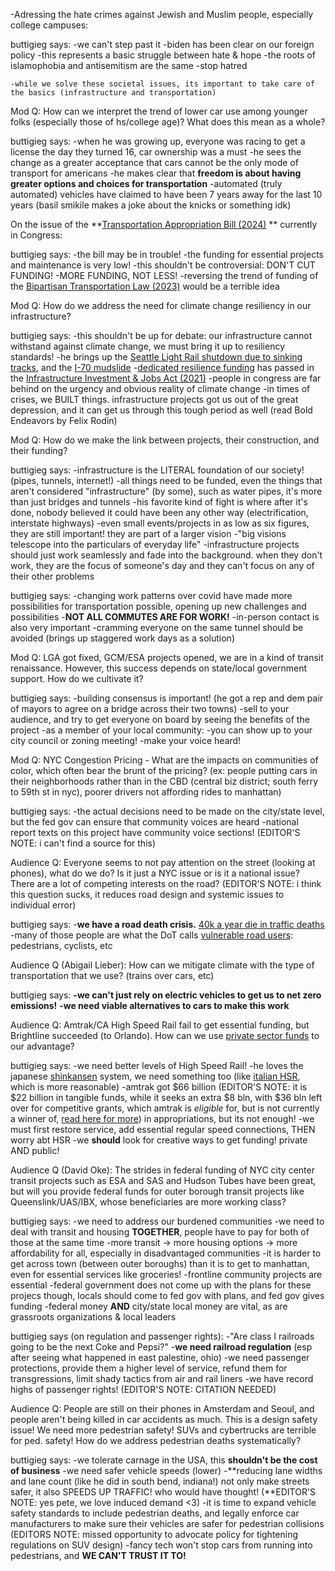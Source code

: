 -Adressing the hate crimes against Jewish and Muslim people, especially college campuses:

buttigieg says:
	-we can't step past it
	-biden has been clear on our foreign policy
	-this represents a basic struggle between hate & hope
	-the roots of islamophobia and antisemitism are the same
		-stop hatred
	
	-while we solve these societal issues, its important to take care of the basics (infrastructure and transportation)

Mod Q: How can we interpret the trend of lower car use among younger folks (especially those of hs/college age)? What does this mean as a whole?

buttigieg says:
	-when he was growing up, everyone was racing to get a license the day they turned 16, car ownership was a must
	-he sees the change as a greater acceptance that cars cannot be the only mode of transport for americans
	-he makes clear that **freedom is about having greater options and choices for transportation**
	-automated (truly automated) vehicles have claimed to have been 7 years away for the last 10 years (basil smikile makes a joke about the knicks or something idk)

On the issue of the **[Transportation Appropriation Bill (2024)](https://www.appropriations.senate.gov/imo/media/doc/bill_summary_-_transportation_housing_and_urban_development_and_related_agencies_fiscal_year_2024_appropriations_bill.pdf)
** currently in Congress: 

buttigieg says:
	-the bill may be in trouble!
	-the funding for essential projects and maintenance is very low!
		-this shouldn't be controversial: DON'T CUT FUNDING!
		-MORE FUNDING, NOT LESS!
		-reversing the trend of funding of the [Bipartisan Transportation Law (2023)](https://www.transportation.gov/bipartisan-infrastructure-law) would be a terrible idea

Mod Q: How do we address the need for climate change resiliency in our infrastructure?

buttigieg says:
	-this shouldn't be up for debate: our infrastructure cannot withstand against climate change, we must bring it up to resiliency standards!
	-he brings up the [Seattle Light Rail shutdown due to sinking tracks](https://www.seattletimes.com/seattle-news/transportation/severe-shutdown-ahead-for-seattle-light-rail-due-to-sinking-tracks/), and the [I-70 mudslide](https://www.nbcnews.com/news/us-news/mudslide-scenic-colorado-highway-tests-limits-aging-infrastructure-era-climate-n1278771)
	-[dedicated resilience funding](https://www.georgetownclimate.org/adaptation/toolkits/resilient-infrastructure-investments/what-funding-opportunities-does-iija-offer-for-building-resilience-across-sectors.html) has passed in the [Infrastructure Investment & Jobs Act (2021)](https://en.wikipedia.org/wiki/Infrastructure_Investment_and_Jobs_Act)
	-people in congress are far behind on the urgency and obvious reality of climate change
	-in times of crises, we BUILT things. infrastructure projects got us out of the great depression, and it can get us through this tough period as well (read Bold Endeavors by Felix Rodin)

Mod Q: How do we make the link between projects, their construction, and their funding?

buttigieg says:
	-infrastructure is the LITERAL foundation of our society! (pipes, tunnels, internet!)
	-all things need to be funded, even the things that aren't considered "infrastructure" (by some), such as water pipes, it's more than just bridges and tunnels
	-his favorite kind of fight is where after it's done, nobody believed it could have been any other way (electrification, interstate highways)
	-even small events/projects in as low as six figures, they are still important! they are part of a larger vision
	-"big visions telescope into the particulars of everyday life"
	-infrastructure projects should just work seamlessly and fade into the background. when they don't work, they are the focus of someone's day and they can't focus on any of their other problems
	
buttigieg says:
	-changing work patterns over covid have made more possibilities for transportation possible, opening up new challenges and possibilities
	-**NOT ALL COMMUTES ARE FOR WORK!**
	-in-person contact is also very important
	-cramming everyone on the same tunnel should be avoided (brings up staggered work days as a solution)

Mod Q: LGA got fixed, GCM/ESA projects opened, we are in a kind of transit renaissance. However, this success depends on state/local government support. How do we cultivate it?

buttigieg says:
	-building consensus is important! (he got a rep and dem pair of mayors to agree on a bridge across their two towns)
	-sell to your audience, and try to get everyone on board by seeing the benefits of the project
	-as a member of your local community:
		-you can show up to your city council or zoning meeting!
		-make your voice heard!

Mod Q: NYC Congestion Pricing - What are the impacts on communities of color, which often bear the brunt of the pricing? (ex: people putting cars in their neighborhoods rather than in the CBD (central biz district; south ferry to 59th st in nyc), poorer drivers not affording rides to manhattan)

buttigieg says:
	-the actual decisions need to be made on the city/state level, but the fed gov can ensure that community voices are heard
	-national report texts on this project have community voice sections! (EDITOR'S NOTE: i can't find a source for this)

Audience Q: Everyone seems to not pay attention on the street (looking at phones), what do we do? Is it just a NYC issue or is it a national issue? There are a lot of competing interests on the road? (EDITOR'S NOTE: i think this question sucks, it reduces road design and systemic issues to individual error)

buttigieg says:
	-**we have a road death crisis.** [40k a year die in traffic deaths](https://www.iihs.org/topics/fatality-statistics/detail/state-by-state)
	-many of those people are what the DoT calls [vulnerable road users](https://highways.dot.gov/sites/fhwa.dot.gov/files/2022-10/VRU%20Safety%20Assessment%20Guidance%20FINAL_508.pdf): pedestrians, cyclists, etc

Audience Q (Abigail Lieber): How can we mitigate climate with the type of transportation that we use? (trains over cars, etc) 

buttigieg says:
	**-we can't just rely on electric vehicles to get us to net zero emissions!**
	**-we need viable alternatives to cars to make this work**

Audience Q: Amtrak/CA High Speed Rail fail to get essential funding, but Brightline succeeded (to Orlando). How can we use [private sector funds](https://www.nbcmiami.com/news/local/brightline-the-first-private-us-passenger-rail-line-in-100-years-links-miami-and-orlando-at-high-speed/3116767/) to our advantage?
	
buttigieg says:
	-we need better levels of High Speed Rail!
	-he loves the japanese [shinkansen](https://en.wikipedia.org/wiki/Shinkansen) system, we need something too (like [italian HSR](https://en.wikipedia.org/wiki/High-speed_rail_in_Italy), which is more reasonable)
	-amtrak got $66 billion (EDITOR'S NOTE: it is $22 billion in tangible funds, while it seeks an extra $8 bln, with $36 bln left over for competitive grants, which amtrak is _eligible_ for, but is not currently a winner of, [read here for more](https://www.reuters.com/world/us/amtrak-wants-73-billion-us-funding-infrastructure-projects-2023-06-05/)) in appropriations, but its not enough!
		-we must first restore service, add essential regular speed connections, THEN worry abt HSR
	-we **should** look for creative ways to get funding! private AND public!

Audience Q (David Oke): The strides in federal funding of NYC city center transit projects such as ESA and SAS and Hudson Tubes have been great, but will you provide federal funds for outer borough transit projects like Queenslink/UAS/IBX, whose beneficiaries are more working class?

buttigieg says:
	-we need to address our burdened communities
	-we need to deal with transit and housing **TOGETHER**, people have to pay for both of those at the same time
	-more transit -> more housing options -> more affordability for all, especially in disadvantaged communities
	-it is harder to get across town (between outer boroughs) than it is to get to manhattan, even for essential services like groceries!
	-frontline community projects are essential
	-federal government does not come up with the plans for these projecs though, locals should come to fed gov with plans, and fed gov gives funding
	-federal money **AND** city/state local money are vital, as are grassroots organizations & local leaders

buttigieg says (on regulation and passenger rights):
	-"Are class I railroads going to be the next Coke and Pepsi?"
	-**we need railroad regulation** (esp after seeing what happened in east palestine, ohio)
	-we need passenger protections, provide them a higher level of service, refund them for transgressions, limit shady tactics from air and rail liners
	-we have record highs of passenger rights! (EDITOR'S NOTE: CITATION NEEDED)

Audience Q: People are still on their phones in Amsterdam and Seoul, and people aren't being killed in car accidents as much. This is a design safety issue! We need more pedestrian safety! SUVs and cybertrucks are terrible for ped. safety! How do we address pedestrian deaths systematically?

buttigieg says:
	-we tolerate carnage in the USA, this **shouldn't be the cost of business**
	-we need safer vehicle speeds (lower)
	-**reducing lane widths and lane count (like he did in south bend, indiana!) not only make streets safer, it also SPEEDS UP TRAFFIC! who would have thought! (**EDITOR'S NOTE: yes pete, we love induced demand <3)
	-it is time to expand vehicle safety standards to include pedestrian deaths, and legally enforce car manufacturers to make sure their vehicles are safer for pedestrian collisions (EDITORS NOTE: missed opportunity to advocate policy for tightening regulations on SUV design)
	-fancy tech won't stop cars from running into pedestrians, and **WE CAN'T TRUST IT TO!**